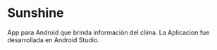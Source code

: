 Sunshine
========

App para Android que brinda información del clima. La Aplicacion fue desarrollada en Android Studio.
